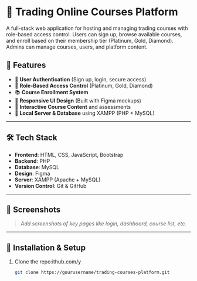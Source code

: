 # 💼 Trading Online Courses Platform

A full-stack web application for hosting and managing trading courses with role-based access control. Users can sign up, browse available courses, and enroll based on their membership tier (Platinum, Gold, Diamond). Admins can manage courses, users, and platform content.

## 🚀 Features

- 🔐 **User Authentication** (Sign up, login, secure access)
- 👤 **Role-Based Access Control** (Platinum, Gold, Diamond)
- 📚 **Course Enrollment System**
- 📱 **Responsive UI Design** (Built with Figma mockups)
- 📝 **Interactive Course Content** and assessments
- 💽 **Local Server & Database** using XAMPP (PHP + MySQL)

---

## 🛠️ Tech Stack

- **Frontend**: HTML, CSS, JavaScript, Bootstrap
- **Backend**: PHP
- **Database**: MySQL
- **Design**: Figma
- **Server**: XAMPP (Apache + MySQL)
- **Version Control**: Git & GitHub

---

## 📸 Screenshots

> _Add screenshots of key pages like login, dashboard, course list, etc._

---

## 🔧 Installation & Setup

1. Clone the repo:ithub.com/y
   ```bash
   git clone https://gourusername/trading-courses-platform.git
